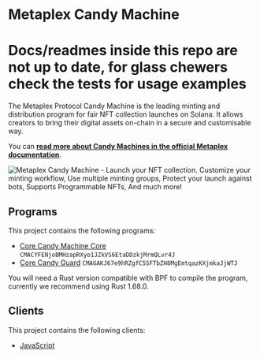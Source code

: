 # Metaplex Candy Machine

# Docs/readmes inside this repo are not up to date, for glass chewers check the tests for usage examples

The Metaplex Protocol Candy Machine is the leading minting and distribution program for fair NFT collection launches on Solana. It allows creators to bring their digital assets on-chain in a secure and customisable way.

You can [**read more about Candy Machines in the official Metaplex documentation**](https://developers.metaplex.com/candy-machine).

![Metaplex Candy Machine - Launch your NFT collection. Customize your minting workflow, Use multiple minting groups, Protect your launch against bots, Supports Programmable NFTs, And much more!](https://user-images.githubusercontent.com/3642397/230599235-eb2223e7-0869-4f5e-aa07-a89c1645c0d1.jpg)

## Programs

This project contains the following programs:

- [Core Candy Machine Core](./programs/candy-machine-core/README.md) `CMACYFENjoBMHzapRXyo1JZkVS6EtaDDzkjMrmQLvr4J`
- [Core Candy Guard](./programs/candy-guard/README.md) `CMAGAKJ67e9hRZgfC5SFTbZH8MgEmtqazKXjmkaJjWTJ`

You will need a Rust version compatible with BPF to compile the program, currently we recommend using Rust 1.68.0.

## Clients

This project contains the following clients:

- [JavaScript](./clients/js/README.md)
